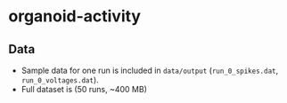 # organoid-activity


## Data
- Sample data for one run is included in `data/output` (`run_0_spikes.dat`, `run_0_voltages.dat`).
- Full dataset is (50 runs, ~400 MB)